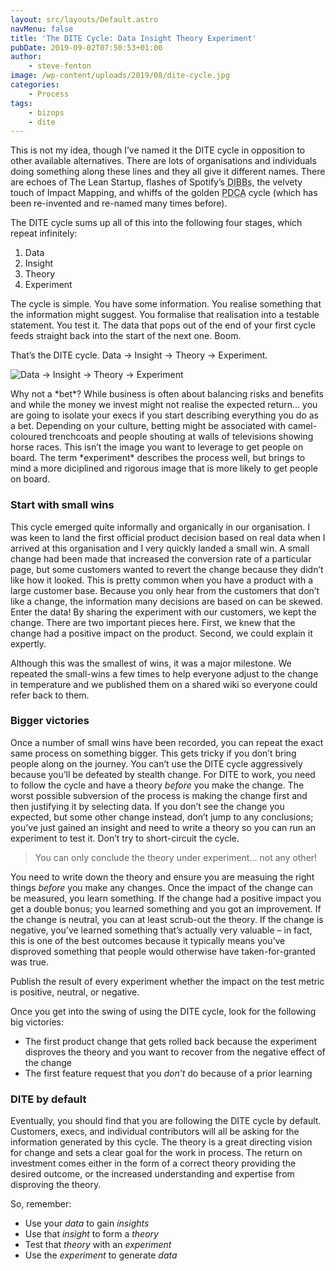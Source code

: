 ```yaml
---
layout: src/layouts/Default.astro
navMenu: false
title: 'The DITE Cycle: Data Insight Theory Experiment'
pubDate: 2019-09-02T07:50:53+01:00
author:
    - steve-fenton
image: /wp-content/uploads/2019/08/dite-cycle.jpg
categories:
    - Process
tags:
    - bizops
    - dite
---
```


This is not my idea, though I’ve named it the DITE cycle in opposition to other available alternatives. There are lots of organisations and individuals doing something along these lines and they all give it different names. There are echoes of The Lean Startup, flashes of Spotify’s <abbr title="Data Insight Belief Bet">DIBBs</abbr>, the velvety touch of Impact Mapping, and whiffs of the golden <abbr title="Plan Do Check Act">PDCA</abbr> cycle (which has been re-invented and re-named many times before).

The DITE cycle sums up all of this into the following four stages, which repeat infinitely:

1. Data
2. Insight
3. Theory
4. Experiment

The cycle is simple. You have some information. You realise something that the information might suggest. You formalise that realisation into a testable statement. You test it. The data that pops out of the end of your first cycle feeds straight back into the start of the next one. Boom.

That’s the DITE cycle. Data -&gt; Insight -&gt; Theory -&gt; Experiment.

![Data -> Insight -> Theory -> Experiment](/wp-content/uploads/2019/08/dite-cycle.jpg)

<aside>Why not a *bet*? While business is often about balancing risks and benefits and while the money we invest might not realise the expected return… you are going to isolate your execs if you start describing everything you do as a bet. Depending on your culture, betting might be associated with camel-coloured trenchcoats and people shouting at walls of televisions showing horse races. This isn’t the image you want to leverage to get people on board. The term *experiment* describes the process well, but brings to mind a more diciplined and rigorous image that is more likely to get people on board.</aside>

### Start with small wins

This cycle emerged quite informally and organically in our organisation. I was keen to land the first official product decision based on real data when I arrived at this organisation and I very quickly landed a small win. A small change had been made that increased the conversion rate of a particular page, but some customers wanted to revert the change because they didn’t like how it looked. This is pretty common when you have a product with a large customer base. Because you only hear from the customers that don’t like a change, the information many decisions are based on can be skewed. Enter the data! By sharing the experiment with our customers, we kept the change. There are two important pieces here. First, we knew that the change had a positive impact on the product. Second, we could explain it expertly.

Although this was the smallest of wins, it was a major milestone. We repeated the small-wins a few times to help everyone adjust to the change in temperature and we published them on a shared wiki so everyone could refer back to them.

### Bigger victories

Once a number of small wins have been recorded, you can repeat the exact same process on something bigger. This gets tricky if you don’t bring people along on the journey. You can’t use the DITE cycle aggressively because you’ll be defeated by stealth change. For DITE to work, you need to follow the cycle and have a theory *before* you make the change. The worst possible subversion of the process is making the change first and then justifying it by selecting data. If you don’t see the change you expected, but some other change instead, don’t jump to any conclusions; you’ve just gained an insight and need to write a theory so you can run an experiment to test it. Don’t try to short-circuit the cycle.

> You can only conclude the theory under experiment… not any other!

You need to write down the theory and ensure you are measuing the right things *before* you make any changes. Once the impact of the change can be measured, you learn something. If the change had a positive impact you get a double bonus; you learned something and you got an improvement. If the change is neutral, you can at least scrub-out the theory. If the change is negative, you’ve learned something that’s actually very valuable – in fact, this is one of the best outcomes because it typically means you’ve disproved something that people would otherwise have taken-for-granted was true.

Publish the result of every experiment whether the impact on the test metric is positive, neutral, or negative.

Once you get into the swing of using the DITE cycle, look for the following big victories:

- The first product change that gets rolled back because the experiment disproves the theory and you want to recover from the negative effect of the change
- The first feature request that you *don’t* do because of a prior learning

### DITE by default

Eventually, you should find that you are following the DITE cycle by default. Customers, execs, and individual contributors will all be asking for the information generated by this cycle. The theory is a great directing vision for change and sets a clear goal for the work in process. The return on investment comes either in the form of a correct theory providing the desired outcome, or the increased understanding and expertise from disproving the theory.

So, remember:

- Use your *data* to gain *insights*
- Use that *insight* to form a *theory*
- Test that *theory* with an *experiment*
- Use the *experiment* to generate *data*